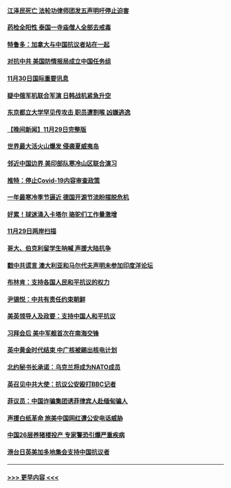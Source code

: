 #### [江泽民死亡 法轮功律师团发五声明吁停止迫害](../pages/prog202/a103587308.md?t=12010001) 
#### [药检全阳性 泰国一寺庙僧人全部去戒毒](../pages/prog202/a103587172.md?t=12010001) 
#### [特鲁多：加拿大与中国抗议者站在一起](../pages/prog202/a103587169.md?t=12010001) 
#### [对抗中共 美国防情报局成立中国任务组](../pages/prog202/a103587163.md?t=12010001) 
#### [11月30日国际重要讯息](../pages/prog202/a103587181.md?t=12010001) 
#### [疑中俄军机联合军演 日韩战机紧急升空](../pages/prog202/a103587061.md?t=12010001) 
#### [东京都立大学罕见传攻击 职员遭割喉 凶嫌逃逸](../pages/prog202/a103587011.md?t=12010001) 
#### [【晚间新闻】11月29日完整版](../pages/prog202/a103586902.md?t=12010001) 
#### [世界最大活火山爆发 侵袭夏威夷岛](../pages/prog202/a103586924.md?t=12010001) 
#### [邻近中国边界 美印部队寒冷山区联合演习](../pages/prog202/a103586897.md?t=12010001) 
#### [推特：停止Covid-19内容审查政策](../pages/prog202/a103586680.md?t=12010001) 
#### [一年最寒冷季节逼近 德国开源节流盼摆脱危机](../pages/prog202/a103586845.md?t=12010001) 
#### [好累！球迷涌入卡塔尔 骆驼们工作量激增](../pages/prog202/a103586752.md?t=12010001) 
#### [11月29日两岸扫描](../pages/prog202/a103586740.md?t=12010001) 
#### [哥大、伯克利留学生呐喊 声援大陆抗争](../pages/prog202/a103586742.md?t=12010001) 
#### [戳中共谎言 澳大利亚和马尔代夫声明未参加印度洋论坛](../pages/prog202/a103586609.md?t=12010001) 
#### [布林肯：支持各国人民和平抗议的权力](../pages/prog202/a103586558.md?t=12010001) 
#### [尹锡悦：中共有责任约束朝鲜](../pages/prog202/a103586465.md?t=12010001) 
#### [美英领导人及政要：支持中国人和平抗议](../pages/prog202/a103586469.md?t=12010001) 
#### [习拜会后 美中军舰首次在南海交锋](../pages/prog202/a103586399.md?t=12010001) 
#### [英中黄金时代结束 中广核被踢出核电计划](../pages/prog202/a103586304.md?t=12010001) 
#### [北约秘书长承诺：乌克兰将成为NATO成员](../pages/prog202/a103586377.md?t=12010001) 
#### [英召见中共大使：抗议公安殴打BBC记者](../pages/prog202/a103586300.md?t=12010001) 
#### [菲议员：中国诈骗集团诱菲律宾人赴缅甸骗人](../pages/prog202/a103586285.md?t=12010001) 
#### [声援白纸革命 旅美中国网红遭公安电话威胁](../pages/prog202/a103586277.md?t=12010001) 
#### [中国26层养猪楼投产 专家警恐引爆严重疾病](../pages/prog202/a103586194.md?t=12010001) 
#### [港台日英美加多地集会支持中国抗议者](../pages/prog202/a103586188.md?t=12010001) 

----
#### [ >>> 更早内容 <<< ](../indexes/prog202-earlier.md)
